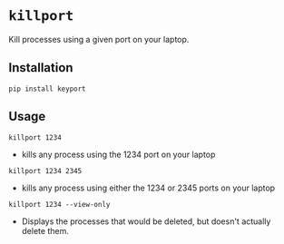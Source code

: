 # `killport`

Kill processes using a given port on your laptop.

## Installation

`pip install keyport`

## Usage

`killport 1234`
- kills any process using the 1234 port on your laptop

`killport 1234 2345`
- kills any process using either the 1234 or 2345 ports on your laptop

`killport 1234 --view-only`
- Displays the processes that would be deleted, but doesn't actually delete them.
